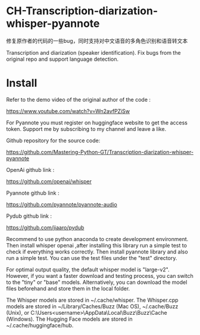 # CH-Transcription-diarization-whisper-pyannote
修复原作者的代码的一些bug，同时支持对中文语音的多角色识别和语音转文本<p>
Transcription and diarization (speaker identification). Fix bugs from the original repo and support language detection.

# Install

Refer to the demo video of the original author of the code :<p>
https://www.youtube.com/watch?v=Wn2avfPZiSw

For Pyannote you must register on huggingface website to get the access token.
Support me by subscribing to my channel and leave a like.

Github repository for the source code:<p>
https://github.com/Mastering-Python-GT/Transcription-diarization-whisper-pyannote

OpenAi github link :<p>
https://github.com/openai/whisper

Pyannote github link :<p>
https://github.com/pyannote/pyannote-audio

Pydub github link :<p>
https://github.com/jiaaro/pydub

Recommend to use python anaconda to create development environment.
Then install whisper openai ,after installing this library run a simple test to check if everything works correctly.
Then install pyannote library and also run a simple test.
You can use the test files under the "test" directory.

For optimal output quality, the default whisper model is "large-v2". However, if you want a faster download and testing process, you can switch to the "tiny" or "base" models. Alternatively, you can download the model files beforehand and store them in the local folder.<p>
The Whisper models are stored in ~/.cache/whisper. The Whisper.cpp models are stored in ~/Library/Caches/Buzz (Mac OS), ~/.cache/Buzz (Unix), or C:\Users\<username>\AppData\Local\Buzz\Buzz\Cache (Windows). The Hugging Face models are stored in ~/.cache/huggingface/hub.

